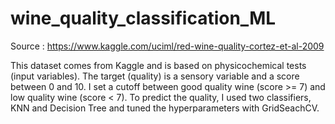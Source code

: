 # wine_quality_classification_ML

Source : https://www.kaggle.com/uciml/red-wine-quality-cortez-et-al-2009

This dataset comes from Kaggle and is based on physicochemical tests (input variables). The target (quality) is a sensory variable and a score between 0 and 10.
I set a cutoff between good quality wine (score >= 7) and low quality wine (score < 7).
To predict the quality, I used two classifiers, KNN and Decision Tree and tuned the hyperparameters with GridSeachCV.
